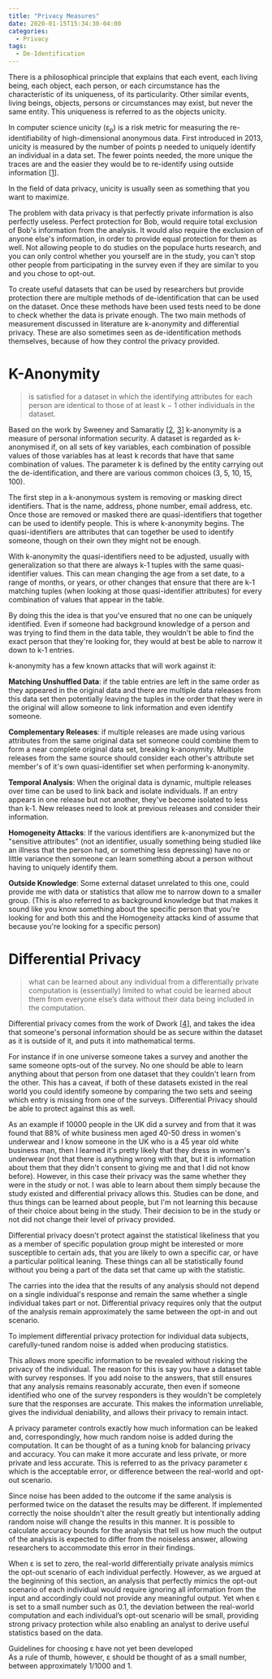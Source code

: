 ```yaml
---
title: "Privacy Measures"
date: 2020-01-15T15:34:30-04:00
categories:
  - Privacy
tags:
  - De-Identification
---
```



There is a philosophical principle that explains that each event, each living being, each object, each person, or each circumstance has the characteristic of its uniqueness, of its particularity. Other similar events, living beings, objects, persons or circumstances may exist, but never the same entity. This uniqueness is referred to as the objects unicity.

In computer science unicity (&epsilon;<sub>p</sub>) is a risk metric for measuring the re-identifiability of high-dimensional anonymous data. First introduced in 2013, unicity is measured by the number of points p needed to uniquely identify an individual in a data set. The fewer points needed, the more unique the traces are and the easier they would be to re-identify using outside information [[1]].

In the field of data privacy, unicity is usually seen as something that you want to maximize.

The problem with data privacy is that perfectly private information is also perfectly useless. Perfect protection for Bob, would require total exclusion of Bob's information from the analysis. It would also require the exclusion of anyone else's information, in order to provide equal protection for them as well. Not allowing people to do studies on the populace hurts research, and you can only control whether you yourself are in the study, you can't stop other people from participating in the survey even if they are similar to you and you chose to opt-out.

To create useful datasets that can be used by researchers but provide protection there are multiple methods of de-identification that can be used on the dataset. Once these methods have been used tests need to be done to check whether the data is private enough. The two main methods of measurement discussed in literature are k-anonymity and differential privacy. These are also sometimes seen as de-identification methods themselves, because of how they control the privacy provided.  

# K-Anonymity
> is satisfied for a dataset in which the identifying attributes for each person are identical to those of at least k − 1 other individuals in the dataset.

Based on the work by Sweeney and Samaratiy [[2], [3]] k-anonymity is a measure of personal information security. A dataset is regarded as k-anonymised if, on all sets of key variables, each combination of possible values of those variables has at least k records that have that same combination of values. The parameter k is defined by the entity carrying out the de-identification, and there are various common choices (3, 5, 10, 15, 100).

The first step in a k-anonymous system is removing or masking direct identifiers. That is the name, address, phone number, email address, etc. Once those are removed or masked there are quasi-identifiers that together can be used to identify people. This is where k-anonymity begins. The quasi-identifiers are attributes that can together be used to identify someone, though on their own they might not be enough.

With k-anonymity the quasi-identifiers need to be adjusted, usually with generalization so that there are always k-1 tuples with the same quasi-identifier values. This can mean changing the age from a set date, to a range of months, or years, or other changes that ensure that there are k-1 matching tuples (when looking at those quasi-identifier attributes) for every combination of values that appear in the table.

By doing this the idea is that you've ensured that no one can be uniquely identified. Even if someone had background knowledge of a person and was trying to find them in the data table, they wouldn't be able to find the exact person that they're looking for, they would at best be able to narrow it down to k-1 entries.

k-anonymity has a few known attacks that will work against it:

**Matching Unshuffled Data**: if the table entries are left in the same order as they appeared in the original data and there are multiple data releases from this data set then potentially leaving the tuples in the order that they were in the original will allow someone to link information and even identify someone.

**Complementary Releases**: if multiple releases are made using various attributes from the same original data set someone could combine them to form a near complete original data set, breaking k-anonymity. Multiple releases from the same source should consider each other's attribute set member's of it's own quasi-identifier set when performing k-anonymity.

**Temporal Analysis**: When the original data is dynamic, multiple releases over time can be used to link back and isolate individuals. If an entry appears in one release but not another, they've become isolated to less than k-1. New releases need to look at previous releases and consider their information.

**Homogeneity Attacks**: If the various identifiers are k-anonymized but the "sensitive attributes" (not an identifier, usually something being studied like an illness that the person had, or something less depressing) have no or little variance then someone can learn something about a person without having to uniquely identify them.

**Outside Knowledge**: Some external dataset unrelated to this one, could provide me with data or statistics that allow me to narrow down to a smaller group. (This is also referred to as background knowledge but that makes it sound like you know something about the specific person that you're looking for and both this and the Homogeneity attacks kind of assume that because you're looking for a specific person)


# Differential Privacy
> what can be learned about any individual from a differentially private computation is (essentially) limited to what could be learned about them from everyone else’s data without their data being included in the computation.

Differential privacy comes from the work of Dwork [[4]], and takes the idea that someone's personal information should be as secure within the dataset as it is outside of it, and puts it into mathematical terms.

For instance if in one universe someone takes a survey and another the same someone opts-out of the survey. No one should be able to learn anything about that person from one dataset that they couldn't learn from the other. This has a caveat, if both of these datasets existed in the real world you could identify someone by comparing the two sets and seeing which entry is missing from one of the surveys. Differential Privacy should be able to protect against this as well.

As an example if 10000 people in the UK did a survey and from that it was found that 88% of white business men aged 40-50 dress in women's underwear and I know someone in the UK who is a 45 year old white business man, then I learned it's pretty likely that they dress in women's underwear (not that there is anything wrong with that, but it is information about them that they didn't consent to giving me and that I did not know before). However, in this case their privacy was the same whether they were in the study or not. I was able to learn about them simply because the study existed and differential privacy allows this. Studies can be done, and thus things can be learned about people, but I'm not learning this because of their choice about being in the study. Their decision to be in the study or not did not change their level of privacy provided.

Differential privacy doesn't protect against the statistical likeliness that you as a member of specific population group might be interested or more susceptible to certain ads, that you are likely to own a specific car, or have a particular political leaning. These things can all be statistically found without you being a part of the data set that came up with the statistic.

The carries into the idea that the results of any analysis should not depend on a single individual's response and remain the same whether a single individual takes part or not. Differential privacy requires only that the output of the analysis remain approximately the same between the opt-in and out scenario.

To implement differential privacy protection for individual data subjects, carefully-tuned random noise is added when producing statistics.

This allows more specific information to be revealed without risking the privacy of the individual. The reason for this is say you have a dataset table with survey responses. If you add noise to the answers, that still ensures that any analysis remains reasonably accurate, then even if someone identified who one of the survey responders is they wouldn't be completely sure that the responses are accurate. This makes the information unreliable, gives the individual deniability, and allows their privacy to remain intact.

A privacy parameter controls exactly how much information can be leaked and, correspondingly, how much random noise is added during the computation. It can be thought of as a tuning knob for balancing privacy and accuracy. You can make it more accurate and less private, or more private and less accurate. This is referred to as the privacy parameter &epsilon; which is the acceptable error, or difference between the real-world and opt-out scenario.

Since noise has been added to the outcome if the same analysis is performed twice on the dataset the results may be different. If implemented correctly the noise shouldn't alter the result greatly but intentionally adding random noise will change the results in this manner. It is possible to calculate accuracy bounds for the analysis that tell us how much the output of the analysis is expected to differ from the noiseless answer, allowing researchers to accommodate this error in their findings.

When &epsilon; is set to zero, the real-world differentially private analysis mimics the opt-out scenario of each individual perfectly. However, as we argued at the beginning of this section, an analysis that perfectly mimics the opt-out scenario of each individual would require ignoring all information from the input and accordingly could not provide any meaningful output. Yet when &epsilon; is set to a small number such as 0.1, the deviation between the real-world computation and each individual’s opt-out scenario will be small, providing strong privacy protection while also enabling an analyst to derive useful statistics based on the data.

Guidelines for choosing &epsilon; have not yet been developed   
As a rule of thumb, however, &epsilon; should be thought of as a small number, between approximately 1/1000 and 1.


[1]:https://www.ncbi.nlm.nih.gov/pmc/articles/PMC3607247/
[2]:https://dataprivacylab.org/dataprivacy/projects/kanonymity/paper3.pdf   
[3]:https://dl.acm.org/doi/10.1142/S0218488502001648
[4]:https://www.microsoft.com/en-us/research/wp-content/uploads/2016/02/dwork.pdf
